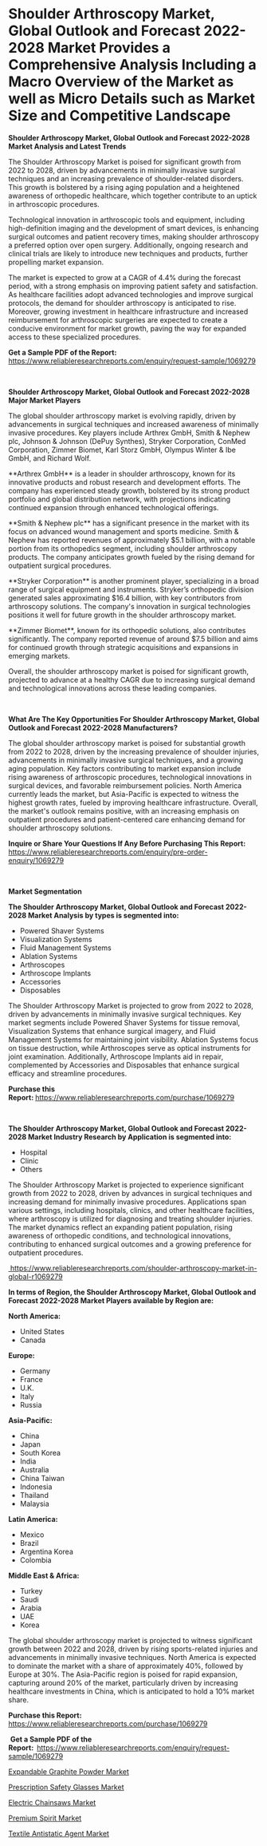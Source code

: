 <p><h1>Shoulder Arthroscopy Market, Global Outlook and Forecast 2022-2028 Market Provides a Comprehensive Analysis Including a Macro Overview of the Market as well as Micro Details such as Market Size and Competitive Landscape</h1></p><p><strong>Shoulder Arthroscopy Market, Global Outlook and Forecast 2022-2028 Market Analysis and Latest Trends</strong></p>
<p><p>The Shoulder Arthroscopy Market is poised for significant growth from 2022 to 2028, driven by advancements in minimally invasive surgical techniques and an increasing prevalence of shoulder-related disorders. This growth is bolstered by a rising aging population and a heightened awareness of orthopedic healthcare, which together contribute to an uptick in arthroscopic procedures. </p><p>Technological innovation in arthroscopic tools and equipment, including high-definition imaging and the development of smart devices, is enhancing surgical outcomes and patient recovery times, making shoulder arthroscopy a preferred option over open surgery. Additionally, ongoing research and clinical trials are likely to introduce new techniques and products, further propelling market expansion.</p><p>The market is expected to grow at a CAGR of 4.4% during the forecast period, with a strong emphasis on improving patient safety and satisfaction. As healthcare facilities adopt advanced technologies and improve surgical protocols, the demand for shoulder arthroscopy is anticipated to rise. Moreover, growing investment in healthcare infrastructure and increased reimbursement for arthroscopic surgeries are expected to create a conducive environment for market growth, paving the way for expanded access to these specialized procedures.</p></p>
<p><strong>Get a Sample PDF of the Report:&nbsp;</strong> <a href="https://www.reliableresearchreports.com/enquiry/request-sample/1069279">https://www.reliableresearchreports.com/enquiry/request-sample/1069279</a></p>
<p>&nbsp;</p>
<p><strong>Shoulder Arthroscopy Market, Global Outlook and Forecast 2022-2028 Major Market Players</strong></p>
<p><p>The global shoulder arthroscopy market is evolving rapidly, driven by advancements in surgical techniques and increased awareness of minimally invasive procedures. Key players include Arthrex GmbH, Smith & Nephew plc, Johnson & Johnson (DePuy Synthes), Stryker Corporation, ConMed Corporation, Zimmer Biomet, Karl Storz GmbH, Olympus Winter & Ibe GmbH, and Richard Wolf.</p><p>**Arthrex GmbH** is a leader in shoulder arthroscopy, known for its innovative products and robust research and development efforts. The company has experienced steady growth, bolstered by its strong product portfolio and global distribution network, with projections indicating continued expansion through enhanced technological offerings.</p><p>**Smith & Nephew plc** has a significant presence in the market with its focus on advanced wound management and sports medicine. Smith & Nephew has reported revenues of approximately $5.1 billion, with a notable portion from its orthopedics segment, including shoulder arthroscopy products. The company anticipates growth fueled by the rising demand for outpatient surgical procedures.</p><p>**Stryker Corporation** is another prominent player, specializing in a broad range of surgical equipment and instruments. Stryker’s orthopedic division generated sales approximating $16.4 billion, with key contributors from arthroscopy solutions. The company's innovation in surgical technologies positions it well for future growth in the shoulder arthroscopy market.</p><p>**Zimmer Biomet**, known for its orthopedic solutions, also contributes significantly. The company reported revenue of around $7.5 billion and aims for continued growth through strategic acquisitions and expansions in emerging markets.</p><p>Overall, the shoulder arthroscopy market is poised for significant growth, projected to advance at a healthy CAGR due to increasing surgical demand and technological innovations across these leading companies.</p></p>
<p>&nbsp;</p>
<p><strong>What Are The Key Opportunities For Shoulder Arthroscopy Market, Global Outlook and Forecast 2022-2028 Manufacturers?</strong></p>
<p><p>The global shoulder arthroscopy market is poised for substantial growth from 2022 to 2028, driven by the increasing prevalence of shoulder injuries, advancements in minimally invasive surgical techniques, and a growing aging population. Key factors contributing to market expansion include rising awareness of arthroscopic procedures, technological innovations in surgical devices, and favorable reimbursement policies. North America currently leads the market, but Asia-Pacific is expected to witness the highest growth rates, fueled by improving healthcare infrastructure. Overall, the market's outlook remains positive, with an increasing emphasis on outpatient procedures and patient-centered care enhancing demand for shoulder arthroscopy solutions.</p></p>
<p><strong>Inquire or Share Your Questions If Any Before Purchasing This Report:</strong> <a href="https://www.reliableresearchreports.com/enquiry/pre-order-enquiry/1069279">https://www.reliableresearchreports.com/enquiry/pre-order-enquiry/1069279</a></p>
<p>&nbsp;</p>
<p><strong>Market Segmentation</strong></p>
<p><strong>The Shoulder Arthroscopy Market, Global Outlook and Forecast 2022-2028 Market Analysis by types is segmented into:</strong></p>
<p><ul><li>Powered Shaver Systems</li><li>Visualization Systems</li><li>Fluid Management Systems</li><li>Ablation Systems</li><li>Arthroscopes</li><li>Arthroscope Implants</li><li>Accessories</li><li>Disposables</li></ul></p>
<p><p>The Shoulder Arthroscopy Market is projected to grow from 2022 to 2028, driven by advancements in minimally invasive surgical techniques. Key market segments include Powered Shaver Systems for tissue removal, Visualization Systems that enhance surgical imagery, and Fluid Management Systems for maintaining joint visibility. Ablation Systems focus on tissue destruction, while Arthroscopes serve as optical instruments for joint examination. Additionally, Arthroscope Implants aid in repair, complemented by Accessories and Disposables that enhance surgical efficacy and streamline procedures.</p></p>
<p><strong>Purchase this Report:&nbsp;</strong><a href="https://www.reliableresearchreports.com/purchase/1069279">https://www.reliableresearchreports.com/purchase/1069279</a></p>
<p>&nbsp;</p>
<p><strong>The Shoulder Arthroscopy Market, Global Outlook and Forecast 2022-2028 Market Industry Research by Application is segmented into:</strong></p>
<p><ul><li>Hospital</li><li>Clinic</li><li>Others</li></ul></p>
<p><p>The Shoulder Arthroscopy Market is projected to experience significant growth from 2022 to 2028, driven by advances in surgical techniques and increasing demand for minimally invasive procedures. Applications span various settings, including hospitals, clinics, and other healthcare facilities, where arthroscopy is utilized for diagnosing and treating shoulder injuries. The market dynamics reflect an expanding patient population, rising awareness of orthopedic conditions, and technological innovations, contributing to enhanced surgical outcomes and a growing preference for outpatient procedures.</p></p>
<p><a href="https://www.reliableresearchreports.com/shoulder-arthroscopy-market-in-global-r1069279">&nbsp;https://www.reliableresearchreports.com/shoulder-arthroscopy-market-in-global-r1069279</a></p>
<p><strong>In terms of Region, the Shoulder Arthroscopy Market, Global Outlook and Forecast 2022-2028 Market Players available by Region are:</strong></p>
<p>
    <p> <strong> North America: </strong>
        <ul>
            <li>United States</li>
            <li>Canada</li>
        </ul>
        </p> 
    <p> <strong> Europe: </strong>
        <ul>
            <li>Germany</li>
            <li>France</li>
            <li>U.K.</li>
            <li>Italy</li>
            <li>Russia</li>
        </ul>
        </p> 
    <p> <strong> Asia-Pacific: </strong>
        <ul>
            <li>China</li>
            <li>Japan</li>
            <li>South Korea</li>
            <li>India</li>
            <li>Australia</li>
            <li>China Taiwan</li>
            <li>Indonesia</li>
            <li>Thailand</li>
            <li>Malaysia</li>
        </ul>
        </p> 
    <p> <strong> Latin America: </strong>
        <ul>
            <li>Mexico</li>
            <li>Brazil</li>
            <li>Argentina Korea</li>
            <li>Colombia</li>
        </ul>
        </p> 
    <p> <strong> Middle East & Africa: </strong>
        <ul>
            <li>Turkey</li>
            <li>Saudi</li>
            <li>Arabia</li>
            <li>UAE</li>
            <li>Korea</li>
        </ul>
    </p>
    </p>
<p><p>The global shoulder arthroscopy market is projected to witness significant growth between 2022 and 2028, driven by rising sports-related injuries and advancements in minimally invasive techniques. North America is expected to dominate the market with a share of approximately 40%, followed by Europe at 30%. The Asia-Pacific region is poised for rapid expansion, capturing around 20% of the market, particularly driven by increasing healthcare investments in China, which is anticipated to hold a 10% market share.</p></p>
<p><strong>Purchase this Report: </strong><a href="https://www.reliableresearchreports.com/purchase/1069279">https://www.reliableresearchreports.com/purchase/1069279</a></p>
<p>&nbsp;<strong>Get a Sample PDF of the Report:&nbsp;&nbsp;</strong><a href="https://www.reliableresearchreports.com/enquiry/request-sample/1069279">https://www.reliableresearchreports.com/enquiry/request-sample/1069279</a></p>
<p><strong></strong></p>
<p><p><a href="https://issuu.com/reportprime-2/docs/expandable-graphite-powder-market-s_c5810764aa5650">Expandable Graphite Powder Market</a></p><p><a href="https://medium.com/@shjdk3536/what-is-prescription-safety-glasses-market-4eddda00eb9f">Prescription Safety Glasses Market</a></p><p><a href="https://www.linkedin.com/pulse/insights-electric-chainsaws-market-share-competitive-landscape-uxp0e?trackingId=N8GUisVrTIWBcsJaUKiBjw%3D%3D">Electric Chainsaws Market</a></p><p><a href="https://medium.com/@alan.ball8990/the-premium-spirit-market-has-witnessed-significant-growth-in-recent-years-and-this-trend-is-b4df625a3442">Premium Spirit Market</a></p><p><a href="https://issuu.com/reportprime-2/docs/textile-antistatic-agent-market-siz_713e0ef1308df2">Textile Antistatic Agent Market</a></p></p>